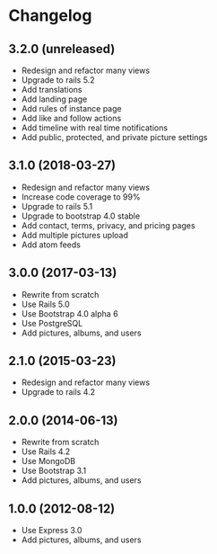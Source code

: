 # Changelog

## 3.2.0 (unreleased)

- Redesign and refactor many views
- Upgrade to rails 5.2
- Add translations
- Add landing page
- Add rules of instance page
- Add like and follow actions
- Add timeline with real time notifications
- Add public, protected, and private picture settings

## 3.1.0 (2018-03-27)

- Redesign and refactor many views
- Increase code coverage to 99%
- Upgrade to rails 5.1
- Upgrade to bootstrap 4.0 stable
- Add contact, terms, privacy, and pricing pages
- Add multiple pictures upload
- Add atom feeds

## 3.0.0 (2017-03-13)

- Rewrite from scratch
- Use Rails 5.0
- Use Bootstrap 4.0 alpha 6
- Use PostgreSQL
- Add pictures, albums, and users

## 2.1.0 (2015-03-23)

- Redesign and refactor many views
- Upgrade to rails 4.2

## 2.0.0 (2014-06-13)

- Rewrite from scratch
- Use Rails 4.2
- Use MongoDB
- Use Bootstrap 3.1
- Add pictures, albums, and users

## 1.0.0 (2012-08-12)

- Use Express 3.0
- Add pictures, albums, and users
